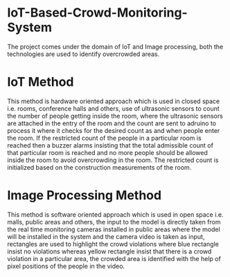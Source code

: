 # IoT-Based-Crowd-Monitoring-System

The project comes under the domain of IoT and Image processing, both the technologies are used to identify overcrowded areas.

# IoT Method

This method is hardware oriented approach which is used in closed space i.e. rooms, conference halls and others, use of ultrasonic sensors to count the number of people getting inside the room, where the ultrasonic sensors are attached in the entry of the room and the count are sent to adruino to process it where it checks for the desired count as and when people enter the room. If the restricted count of the people in a particular room is reached then a buzzer alarms insisting that the total admissible count of that particular room is reached and no more people should be allowed inside the room to avoid overcrowding in the room. The restricted count is initialized based on the construction measurements of the room.

# Image Processing Method

This method is software oriented approach which is used in open space i.e. malls, public areas and others, the input to the model is directly taken from the real time monitoring cameras installed in public areas where the model will be installed in the system and the camera video is taken as input, rectangles are used to highlight the crowd violations where blue rectangle insist no violations whereas yellow rectangle insist that there is a crowd violation in a particular area, the crowded area is identified with the help of 
pixel positions of the people in the video.
